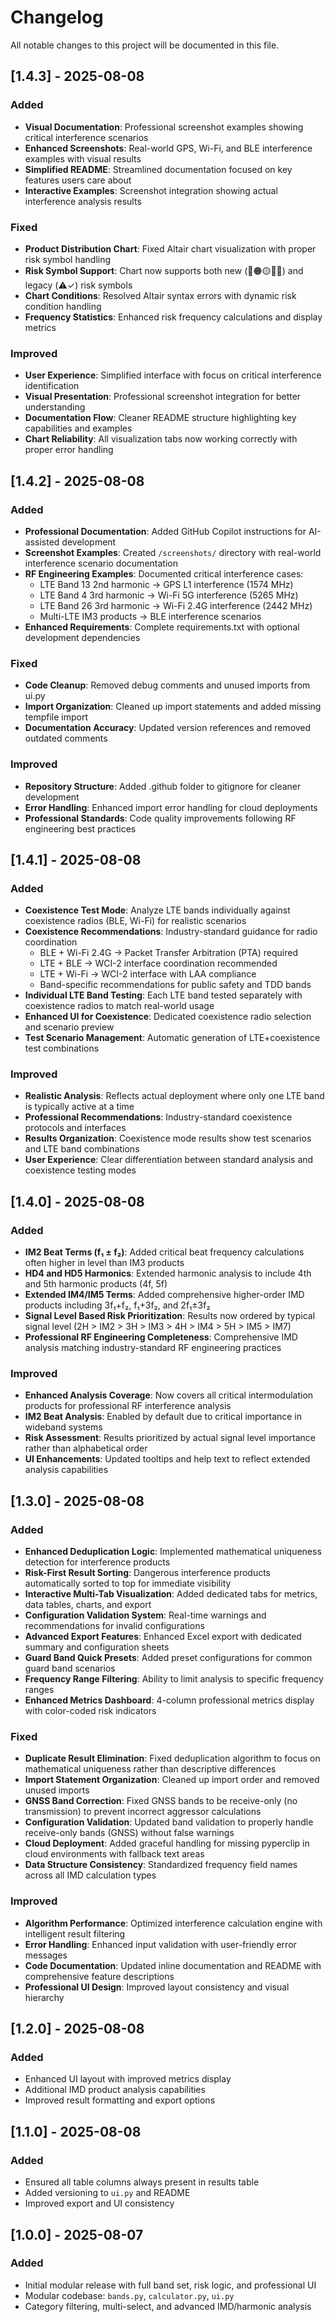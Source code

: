 # Changelog

All notable changes to this project will be documented in this file.

## [1.4.3] - 2025-08-08
### Added
- **Visual Documentation**: Professional screenshot examples showing critical interference scenarios
- **Enhanced Screenshots**: Real-world GPS, Wi-Fi, and BLE interference examples with visual results
- **Simplified README**: Streamlined documentation focused on key features users care about
- **Interactive Examples**: Screenshot integration showing actual interference analysis results

### Fixed
- **Product Distribution Chart**: Fixed Altair chart visualization with proper risk symbol handling
- **Risk Symbol Support**: Chart now supports both new (🔴🟠🟡🔵✅) and legacy (⚠️✓) risk symbols  
- **Chart Conditions**: Resolved Altair syntax errors with dynamic risk condition handling
- **Frequency Statistics**: Enhanced risk frequency calculations and display metrics

### Improved  
- **User Experience**: Simplified interface with focus on critical interference identification
- **Visual Presentation**: Professional screenshot integration for better understanding
- **Documentation Flow**: Cleaner README structure highlighting key capabilities and examples
- **Chart Reliability**: All visualization tabs now working correctly with proper error handling

## [1.4.2] - 2025-08-08
### Added
- **Professional Documentation**: Added GitHub Copilot instructions for AI-assisted development
- **Screenshot Examples**: Created `/screenshots/` directory with real-world interference scenario documentation
- **RF Engineering Examples**: Documented critical interference cases:
  - LTE Band 13 2nd harmonic → GPS L1 interference (1574 MHz)
  - LTE Band 4 3rd harmonic → Wi-Fi 5G interference (5265 MHz)  
  - LTE Band 26 3rd harmonic → Wi-Fi 2.4G interference (2442 MHz)
  - Multi-LTE IM3 products → BLE interference scenarios
- **Enhanced Requirements**: Complete requirements.txt with optional development dependencies

### Fixed
- **Code Cleanup**: Removed debug comments and unused imports from ui.py
- **Import Organization**: Cleaned up import statements and added missing tempfile import
- **Documentation Accuracy**: Updated version references and removed outdated comments

### Improved
- **Repository Structure**: Added .github folder to gitignore for cleaner development
- **Error Handling**: Enhanced import error handling for cloud deployments
- **Professional Standards**: Code quality improvements following RF engineering best practices

## [1.4.1] - 2025-08-08
### Added
- **Coexistence Test Mode**: Analyze LTE bands individually against coexistence radios (BLE, Wi-Fi) for realistic scenarios
- **Coexistence Recommendations**: Industry-standard guidance for radio coordination
  - BLE + Wi-Fi 2.4G → Packet Transfer Arbitration (PTA) required
  - LTE + BLE → WCI-2 interface coordination recommended  
  - LTE + Wi-Fi → WCI-2 interface with LAA compliance
  - Band-specific recommendations for public safety and TDD bands
- **Individual LTE Band Testing**: Each LTE band tested separately with coexistence radios to match real-world usage
- **Enhanced UI for Coexistence**: Dedicated coexistence radio selection and scenario preview
- **Test Scenario Management**: Automatic generation of LTE+coexistence test combinations

### Improved
- **Realistic Analysis**: Reflects actual deployment where only one LTE band is typically active at a time
- **Professional Recommendations**: Industry-standard coexistence protocols and interfaces
- **Results Organization**: Coexistence mode results show test scenarios and LTE band combinations
- **User Experience**: Clear differentiation between standard analysis and coexistence testing modes

## [1.4.0] - 2025-08-08
### Added
- **IM2 Beat Terms (f₁ ± f₂)**: Added critical beat frequency calculations often higher in level than IM3 products
- **HD4 and HD5 Harmonics**: Extended harmonic analysis to include 4th and 5th harmonic products (4f, 5f)
- **Extended IM4/IM5 Terms**: Added comprehensive higher-order IMD products including 3f₁+f₂, f₁+3f₂, and 2f₁±3f₂
- **Signal Level Based Risk Prioritization**: Results now ordered by typical signal level (2H > IM2 > 3H > IM3 > 4H > IM4 > 5H > IM5 > IM7)
- **Professional RF Engineering Completeness**: Comprehensive IMD analysis matching industry-standard RF engineering practices

### Improved
- **Enhanced Analysis Coverage**: Now covers all critical intermodulation products for professional RF interference analysis
- **IM2 Beat Analysis**: Enabled by default due to critical importance in wideband systems
- **Risk Assessment**: Results prioritized by actual signal level importance rather than alphabetical order
- **UI Enhancements**: Updated tooltips and help text to reflect extended analysis capabilities

## [1.3.0] - 2025-08-08
### Added
- **Enhanced Deduplication Logic**: Implemented mathematical uniqueness detection for interference products
- **Risk-First Result Sorting**: Dangerous interference products automatically sorted to top for immediate visibility
- **Interactive Multi-Tab Visualization**: Added dedicated tabs for metrics, data tables, charts, and export
- **Configuration Validation System**: Real-time warnings and recommendations for invalid configurations
- **Advanced Export Features**: Enhanced Excel export with dedicated summary and configuration sheets
- **Guard Band Quick Presets**: Added preset configurations for common guard band scenarios
- **Frequency Range Filtering**: Ability to limit analysis to specific frequency ranges
- **Enhanced Metrics Dashboard**: 4-column professional metrics display with color-coded risk indicators

### Fixed
- **Duplicate Result Elimination**: Fixed deduplication algorithm to focus on mathematical uniqueness rather than descriptive differences
- **Import Statement Organization**: Cleaned up import order and removed unused imports
- **GNSS Band Correction**: Fixed GNSS bands to be receive-only (no transmission) to prevent incorrect aggressor calculations
- **Configuration Validation**: Updated band validation to properly handle receive-only bands (GNSS) without false warnings
- **Cloud Deployment**: Added graceful handling for missing pyperclip in cloud environments with fallback text areas
- **Data Structure Consistency**: Standardized frequency field names across all IMD calculation types

### Improved
- **Algorithm Performance**: Optimized interference calculation engine with intelligent result filtering
- **Error Handling**: Enhanced input validation with user-friendly error messages
- **Code Documentation**: Updated inline documentation and README with comprehensive feature descriptions
- **Professional UI Design**: Improved layout consistency and visual hierarchy

## [1.2.0] - 2025-08-08
### Added
- Enhanced UI layout with improved metrics display
- Additional IMD product analysis capabilities
- Improved result formatting and export options

## [1.1.0] - 2025-08-08
### Added
- Ensured all table columns always present in results table
- Added versioning to `ui.py` and README
- Improved export and UI consistency

## [1.0.0] - 2025-08-07
### Added
- Initial modular release with full band set, risk logic, and professional UI
- Modular codebase: `bands.py`, `calculator.py`, `ui.py`
- Category filtering, multi-select, and advanced IMD/harmonic analysis
